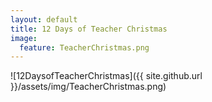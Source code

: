 ```yaml
---
layout: default
title: 12 Days of Teacher Christmas
image:
  feature: TeacherChristmas.png
---
```

![12DaysofTeacherChristmas]({{ site.github.url }}/assets/img/TeacherChristmas.png)

<div id="fd-form-5fbedd3134cc4668d49f1820"></div>
<script>
  window.fd('form', {
    formId: '5fbedd3134cc4668d49f1820',
    containerEl: '#fd-form-5fbedd3134cc4668d49f1820'
  });
</script>